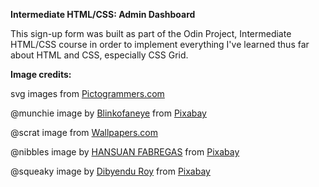 **Intermediate HTML/CSS: Admin Dashboard**

This sign-up form was built as part of the Odin Project, Intermediate HTML/CSS course in order to implement everything I've learned thus far about HTML and CSS, especially CSS Grid.


**Image credits:**

svg images from <a href="https://pictogrammers.com/library/mdi/">Pictogrammers.com</a>

@munchie image by <a href="https://pixabay.com/users/blinkofaneye-29321998/?utm_source=link-attribution&utm_medium=referral&utm_campaign=image&utm_content=8225730">Blinkofaneye</a> from <a href="https://pixabay.com//?utm_source=link-attribution&utm_medium=referral&utm_campaign=image&utm_content=8225730">Pixabay</a>

@scrat image from <a href="https://wallpapers.com/wallpapers/widescreen-ice-age-scrat-tao3mdasp0wmhzyz.html">Wallpapers.com</a>

@nibbles image by <a href="https://pixabay.com/users/hansuan_fabregas-2902307/?utm_source=link-attribution&utm_medium=referral&utm_campaign=image&utm_content=7517518">HANSUAN FABREGAS</a> from <a href="https://pixabay.com//?utm_source=link-attribution&utm_medium=referral&utm_campaign=image&utm_content=7517518">Pixabay</a>

@squeaky image by <a href="https://pixabay.com/users/royonly-1912967/?utm_source=link-attribution&utm_medium=referral&utm_campaign=image&utm_content=8061443">Dibyendu Roy</a> from <a href="https://pixabay.com//?utm_source=link-attribution&utm_medium=referral&utm_campaign=image&utm_content=8061443">Pixabay</a>